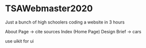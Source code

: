 # TSAWebmaster2020
Just a bunch of high schoolers coding a website in 3 hours

About Page -> cite sources
Index (Home Page) 
Design Brief -> cars

use uikit for ui
